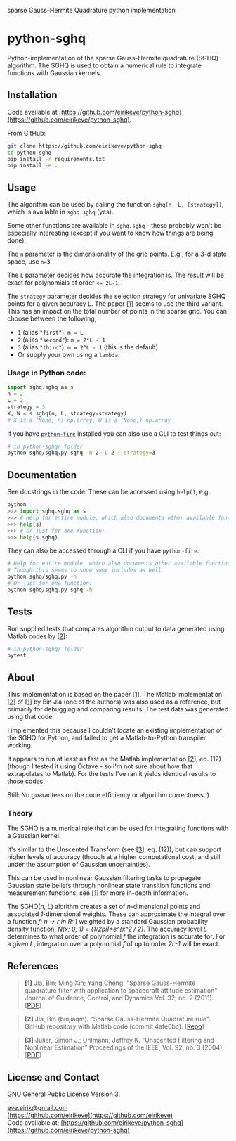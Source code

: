 sparse Gauss-Hermite Quadrature python implementation
# python-sghq

Python-implementation of the sparse Gauss-Hermite quadrature (SGHQ) algorithm. The SGHQ is used to obtain a numerical rule to integrate functions with Gaussian kernels.

## Installation
Code available at [https://github.com/eirikeve/python-sghq](https://github.com/eirikeve/python-sghq).

From GitHub:
```bash
git clone https://github.com/eirikeve/python-sghq
cd python-sghq
pip install -r requirements.txt
pip install -e .
```

## Usage
The algorithm can be used by calling the function `sghq(n, L, [strategy])`, which is available in `sghq.sghq` (yes).

Some other functions are available in `sghq.sghq` - these probably won't be especially interesting (except if you want to know how things are being done). 


The `n` parameter is the dimensionality of the grid points. E.g., for a 3-d state space, use `n=3`.

The `L` parameter decides how accurate the integration is. The result will be exact for polynomials of order `<= 2L-1`.

The `strategy` parameter decides the selection strategy for univariate SGHQ points for a given accuracy L. The paper \[[1](#reference1)\] seems to use the third variant. This has an impact on the total number of points in the sparse grid.
You can choose between the following,
* `1` (alias `"first"`): `m = L`
* `2` (alias `"second"`): `m = 2*L - 1` 
* `3` (alias `"third"`):  `m = 2^L - 1` (this is the default)
* Or supply your own using a `lambda`.

### Usage in Python code:
```python
import sghq.sghq as s
n = 2
L = 2
strategy = 3
X, W = s.sghq(n, L, strategy=strategy)
# X is a (None, n) np.array, W is a (None,) np.array
```

If you have [`python-fire`](https://github.com/google/python-fire) installed you can also use a CLI to test things out:
```bash
# in python-sghq/ folder
python sghq/sghq.py sghq -n 2 -L 2 --strategy=3
```

## Documentation 

See docstrings in the code.
These can be accessed using `help()`, e.g.:
```python
python
>>> import sghq.sghq as s
>>> # Help for entire module, which also documents other available functions
>>> help(s)
>>> # Or just for one function:
>>> help(s.sghq)
```

They can also be accessed through a CLI if you have `python-fire`:
```bash
# Help for entire module, which also documents other available functions
# Though this seems to show some includes as well
python sghq/sghq.py -h
# Or just for one function:
python sghq/sghq.py sghq -h
```

## Tests

Run supplied tests that compares algorithm output to data generated using Matlab codes by \[[2](#reference2)\]:
```bash
# in python-sghq/ folder
pytest
```

## About 

This implementation is based on the paper \[[1](#reference1)\].
The Matlab implementation \[[2](#reference2)\] of \[[1](#reference1)\] by Bin Jia (one of the authors) was also used as a reference, but primarily for debugging and comparing results. The test data was generated using that code.

I implemented this because I couldn't locate an existing implementation of the SGHQ for Python, and failed to get a Matlab-to-Python transpiler working.

It appears to run at least as fast as the Matlab implementation \[[2](#reference2)\], eq. (12) (though I tested it using Octave - so I'm not sure about how that extrapolates to Matlab). For the tests I've ran it yields identical results to those codes.

Still: No guarantees on the code efficiency or algorithm correctness :)

### Theory
The SGHQ is a numerical rule that can be used for integrating functions with a Gaussian kernel.


It's similar to the Unscented Transform (see \[[3](#reference3)\], eq. (12)), but can support higher levels of accuracy (though at a higher computational cost, and still under the assumption of Gaussian uncertainties).

This can be used in nonlinear Gaussian filtering tasks to propagate Gaussian state beliefs through nonlinear state transition functions and measurement functions, see \[[1](#reference1)\] for more in-depth information.

The SGHQ(_n_, _L_) alorithm creates a set of _n_-dimensional points and associated _1_-dimensional weights. These can approximate the integral over a function _f: n -> r in R^1_ weighted by a standard Gaussian probability density function, _N(x; 0, 1) = (1/2pi)*e^(x^2 / 2)_. The accuracy level _L_ determines to what order of polynomial _f_ the integration is accurate for. For a given _L_, integration over a polynomial _f_ of up to order _2L-1_ will be exact.

## References

> **[1]** <a name="reference1"></a> Jia, Bin; Ming Xin; Yang Cheng. "Sparse Gauss-Hermite quadrature filter with application to spacecraft attitude estimation" Journal of Guidance, Control, and Dynamics Vol. 32, no. 2 (2011). \[[PDF](https://www.researchgate.net/publication/258837425_Sparse_Gauss-Hermite_Quadrature_Filter_with_Application_to_Spacecraft_Attitude_Estimation)\]

> **[2]**  <a name="reference2"></a> Jia, Bin (binjiaqm). "Sparse Gauss-Hermite Quadrature rule". GitHub repository with Matlab code (commit 4afe0bc). \[[Repo](https://github.com/binjiaqm/sparse-Gauss-Hermite-quadrature-rule)\]

> **[3]**  <a name="reference3"></a> Julier, Simon J.; Uhlmann, Jeffrey K. "Unscented Filtering and Nonlinear Estimation" Proceedings of the IEEE, Vol. 92, no. 3 (2004). \[[PDF](https://www.cs.ubc.ca/~murphyk/Papers/Julier_Uhlmann_mar04.pdf)\]

 
## License and Contact

[GNU General Public License Version 3](LICENSE).

[eve.eirik@gmail.com](mailto:eve.eirik@gmail.com)  
[https://github.com/eirikeve](https://github.com/eirikeve)  
Code available at: [https://github.com/eirikeve/python-sghq](https://github.com/eirikeve/python-sghq)  
